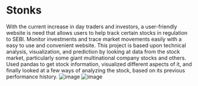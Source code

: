 # Stonks
With the current increase in day traders and investors, a user-friendly website is need that allows users to help track certain stocks in regulation to SEBI.
Monitor investments and trace market movements easily with a easy to use and convenient website.
This project is based upon technical analysis, visualization, and prediction by looking at data from the stock market, particularly some giant multinational company stocks and others. Used pandas to get stock information, visualized different aspects of it, and finally looked at a few ways of analyzing the stock, based on its previous performance history. 
![image](https://user-images.githubusercontent.com/90030837/133607718-1c617569-60fc-4760-9144-db237ca9d217.png)
![image](https://user-images.githubusercontent.com/90030837/133607751-b2a3e108-a38a-4b49-912f-054a84b3db4a.png)
